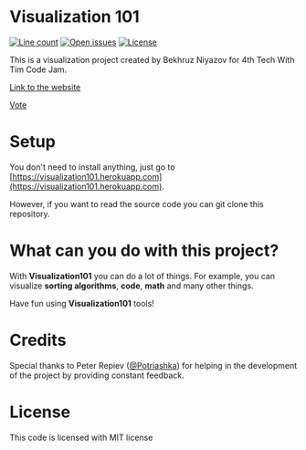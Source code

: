 # Visualization 101
[![Line count](https://img.shields.io/tokei/lines/github/BekhruzSNiyazov/Visualization101)](https://github.com/BekhruzSNiyazov/Visualization101)
[![Open issues](https://img.shields.io/github/issues/BekhruzSNiyazov/Visualization101)](https://github.com/BekhruzSNiyazov/Visualization101/issues)
[![License](https://img.shields.io/github/license/BekhruzSNiyazov/Visualization101?color=brightgreen)](https://github.com/BekhruzSNiyazov/Visualization101/blob/master/LICENSE)

This is a visualization project created by Bekhruz Niyazov for 4th Tech With Tim Code Jam.

[Link to the website](https://visualization101.herokuapp.com/)

[Vote](https://twtcodejam.net/timathon/team/631/)

# Setup
You don't need to install anything, just go to [https://visualization101.herokuapp.com](https://visualization101.herokuapp.com).

However, if you want to read the source code you can git clone this repository.

# What can you do with this project?
With **Visualization101** you can do a lot of things. For example, you can visualize **sorting algorithms**, **code**, **math** and many other things.

Have fun using **Visualization101** tools!

# Credits
Special thanks to Peter Repiev ([@Potriashka](https://github.com/Potriashka)) for helping in the development of the project by providing constant feedback.

# License
This code is licensed with MIT license
